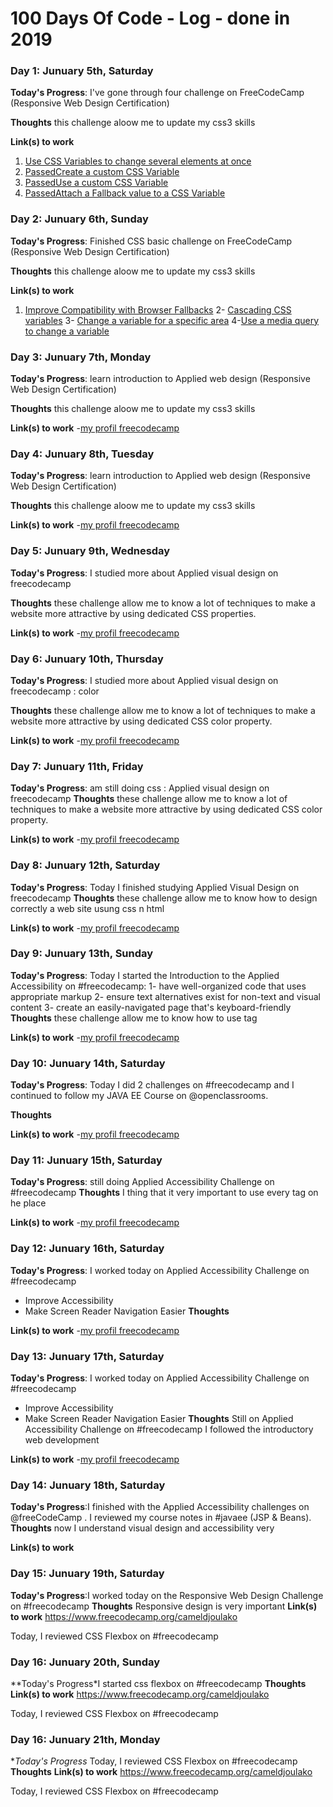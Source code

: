 # 100 Days Of Code - Log - done in 2019

### Day 1: Junuary 5th, Saturday

**Today's Progress**: I've gone through four challenge on FreeCodeCamp (Responsive Web Design Certification)

**Thoughts** this challenge aloow me to update my css3 skills

**Link(s) to work**
1. [Use CSS Variables to change several elements at once](https://learn.freecodecamp.org/responsive-web-design/basic-css/use-css-variables-to-change-several-elements-at-once)
2. [PassedCreate a custom CSS Variable](https://learn.freecodecamp.org/responsive-web-design/basic-css/create-a-custom-css-variable)
3. [PassedUse a custom CSS Variable](https://learn.freecodecamp.org/responsive-web-design/basic-css/use-a-custom-css-variable)
4. [PassedAttach a Fallback value to a CSS Variable](https://learn.freecodecamp.org/responsive-web-design/basic-css/attach-a-fallback-value-to-a-css-variable)

### Day 2: Junuary 6th, Sunday

**Today's Progress**: Finished CSS basic challenge on FreeCodeCamp (Responsive Web Design Certification)

**Thoughts** this challenge aloow me to update my css3 skills

**Link(s) to work**
1. [Improve Compatibility with Browser Fallbacks](https://learn.freecodecamp.org/responsive-web-design/basic-css/improve-compatibility-with-browser-fallbacks)
2- [Cascading CSS variables](https://www.freecodecamp.org/cameldjoulako)
3- [Change a variable for a specific area](https://www.freecodecamp.org/cameldjoulako)
4-[Use a media query to change a variable](https://www.freecodecamp.org/cameldjoulako)

### Day 3: Junuary 7th, Monday

**Today's Progress**: learn introduction to Applied web design (Responsive Web Design Certification)

**Thoughts** this challenge aloow me to update my css3 skills

**Link(s) to work**
-[my profil freecodecamp](https://www.freecodecamp.org/cameldjoulako)

### Day 4: Junuary 8th, Tuesday

**Today's Progress**: learn introduction to Applied web design (Responsive Web Design Certification)

**Thoughts** this challenge aloow me to update my css3 skills

**Link(s) to work**
-[my profil freecodecamp](https://www.freecodecamp.org/cameldjoulako)

### Day 5: Junuary 9th, Wednesday

**Today's Progress**: I studied more about Applied visual design on freecodecamp

**Thoughts** these challenge allow me to know a lot of techniques to make a website more attractive by using dedicated CSS properties.

**Link(s) to work**
-[my profil freecodecamp](https://www.freecodecamp.org/cameldjoulako)


### Day 6: Junuary 10th, Thursday

**Today's Progress**: I studied more about Applied visual design on freecodecamp : color

**Thoughts** these challenge allow me to know a lot of techniques to make a website more attractive by using dedicated CSS color property.

**Link(s) to work**
-[my profil freecodecamp](https://www.freecodecamp.org/cameldjoulako)

### Day 7: Junuary 11th, Friday

**Today's Progress**: am still doing css : Applied visual design on freecodecamp
**Thoughts** these challenge allow me to know a lot of techniques to make a website more attractive by using dedicated CSS color property.

**Link(s) to work**
-[my profil freecodecamp](https://www.freecodecamp.org/cameldjoulako)

### Day 8: Junuary 12th, Saturday

**Today's Progress**: Today I finished studying Applied Visual Design on freecodecamp
**Thoughts** these challenge allow me to know how to design correctly a web site usung css n html

**Link(s) to work**
-[my profil freecodecamp](https://www.freecodecamp.org/cameldjoulako)

### Day 9: Junuary 13th, Sunday

**Today's Progress**: Today I started the Introduction to the Applied Accessibility on #freecodecamp:
1- have well-organized code that uses appropriate markup
2- ensure text alternatives exist for non-text and visual content
3- create an easily-navigated page that's keyboard-friendly
**Thoughts** these challenge allow me to know how to use tag

**Link(s) to work**
-[my profil freecodecamp](https://www.freecodecamp.org/cameldjoulako)

### Day 10: Junuary 14th, Saturday

**Today's Progress**: Today I did 2 challenges on #freecodecamp and I continued to follow my JAVA EE Course on @openclassrooms.

**Thoughts** 

**Link(s) to work**
-[my profil freecodecamp](https://www.freecodecamp.org/cameldjoulako)

### Day 11: Junuary 15th, Saturday

**Today's Progress**: still doing Applied Accessibility Challenge on #freecodecamp
**Thoughts** I thing that it very important to use every tag on he place

**Link(s) to work**
-[my profil freecodecamp](https://www.freecodecamp.org/cameldjoulako)

### Day 12: Junuary 16th, Saturday

**Today's Progress**: I worked today on Applied Accessibility Challenge on #freecodecamp
- Improve Accessibility
- Make Screen Reader Navigation Easier
**Thoughts** 

**Link(s) to work**
-[my profil freecodecamp](https://www.freecodecamp.org/cameldjoulako)


### Day 13: Junuary 17th, Saturday

**Today's Progress**: I worked today on Applied Accessibility Challenge on #freecodecamp
- Improve Accessibility
- Make Screen Reader Navigation Easier
**Thoughts** Still on Applied Accessibility Challenge on #freecodecamp
I followed the introductory web development

**Link(s) to work**
-[my profil freecodecamp](https://www.freecodecamp.org/cameldjoulako)

### Day 14: Junuary 18th, Saturday

**Today's Progress**:I finished with the Applied Accessibility challenges on @freeCodeCamp .
I reviewed my course notes in #javaee (JSP & Beans).
**Thoughts** now I understand visual design and accessibility very 

**Link(s) to work**

### Day 15: Junuary 19th, Saturday

**Today's Progress**:I worked today on the Responsive Web Design Challenge on #freecodecamp
**Thoughts** Responsive design is very important 
**Link(s) to work** https://www.freecodecamp.org/cameldjoulako

Today, I reviewed CSS Flexbox on #freecodecamp

### Day 16: Junuary 20th, Sunday

**Today's Progress*I started css flexbox on #freecodecamp
**Thoughts** 
**Link(s) to work** https://www.freecodecamp.org/cameldjoulako

Today, I reviewed CSS Flexbox on #freecodecamp


### Day 16: Junuary 21th, Monday

**Today's Progress* Today, I reviewed CSS Flexbox on #freecodecamp
**Thoughts** 
**Link(s) to work** https://www.freecodecamp.org/cameldjoulako

Today, I reviewed CSS Flexbox on #freecodecamp
